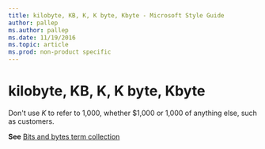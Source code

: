 ```yaml
---
title: kilobyte, KB, K, K byte, Kbyte - Microsoft Style Guide
author: pallep
ms.author: pallep
ms.date: 11/19/2016
ms.topic: article
ms.prod: non-product specific
---
```


# kilobyte, KB, K, K byte, Kbyte

Don't use *K* to refer to 1,000, whether $1,000 or 1,000 of anything else, such as customers. 

**See** [Bits and bytes term collection](/style-guide/a-z-word-list-term-collections/term-collections/bits-bytes-terms)
